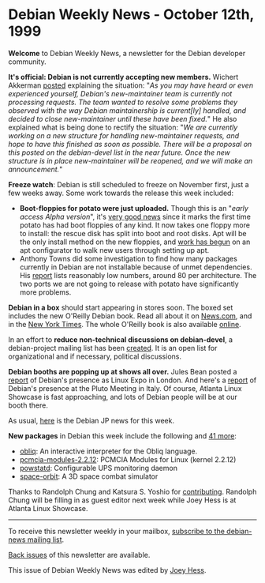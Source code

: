 
Debian Weekly News - October 12th, 1999
=======================================



**Welcome** to Debian Weekly News, a newsletter for the Debian developer
community.





**It's official: Debian is not currently accepting new members.** Wichert
Akkerman
[posted](https://lists.debian.org/debian-devel-announce-9910/msg00003.html)
explaining the situation:
"*As you may have heard or even experienced yourself, Debian's
new-maintainer team is currently not processing requests.
The team wanted to resolve some problems they observed with the way
Debian maintainership is current[ly] handled, and decided to close
new-maintainer until these have been fixed.*" He also explained what is
being done to rectify the situation:
"*We are currently working on a new structure for handling new-maintainer
requests, and hope to have this finished as soon as possible. There will
be a proposal on this posted on the debian-devel list in the near
future.
Once the new structure is in place new-maintainer will be reopened, and
we will make an announcement.*"




**Freeze watch**: Debian is still scheduled to freeze on November first,
just a few weeks away. Some work towards the release this week included:



* **Boot-floppies for potato were just uploaded.** Though this is an
"*early access Alpha version*", it's
[very good
news](https://lists.debian.org/deity-9910/msg00038.html) since it marks the first time potato has had boot floppies of any
kind. It now takes one floppy more to install: the rescue disk has split
into boot and root disks. Apt will be the only install method on the new
floppies, and
[work has
begun](https://lists.debian.org/debian-boot-9910/msg00211.html) on an apt configurator to walk new users through setting up apt.
* Anthony Towns did some investigation to find how many packages currently
in Debian are not installable because of unmet dependencies. His
[report](https://lists.debian.org/debian-devel-9910/msg00446.html) lists reasonably low numbers, around 80 per architecture.
The two ports we are not going to release with potato have significantly
more problems.




**Debian in a box** should start appearing in stores soon. The boxed set
includes the new O'Reilly Debian book. Read all about it on
[News.com](http://news.cnet.com/news/0-1003-200-850000.html), and
in the [New York Times](https://www.debian.org/News/weekly/oldurl?http://www.mercurycenter.com/premium/business/docs/linux12.htm). The whole O'Reilly book is also available
[online](http://www.ora.com/catalog/debian/chapter/).




In an effort to **reduce non-technical discussions on debian-devel**, a
debian-project mailing list has been
[created](https://lists.debian.org/debian-devel-announce-9910/msg00004.html). It is an open list for organizational and if necessary, political discussions.




**Debian booths are popping up at shows all over.**
Jules Bean posted a
[report](https://lists.debian.org/debian-devel-9910/msg00515.html)
of Debian's presence as Linux Expo in London. And here's a
[report](https://lists.debian.org/debian-news-99/msg00039.html) of
Debian's presence at the Pluto Meeting in Italy. Of course, Atlanta Linux
Showcase is fast approaching, and lots of Debian people will be at our booth
there.




As usual,
[here](http://www2.osk.3web.ne.jp/~shishamo/debian/trans/djwn/wn101199.html) is the Debian JP news for this week.




**New packages** in Debian this week include the following and
[41 more](http://master.debian.org/~tausq/newpkgs.html):



* [obliq](https://www.debian.org/Packages/unstable/interpreters/obliq.html): An
interactive interpreter for the Obliq language.
* [pcmcia-modules-2.2.12](https://www.debian.org/Packages/unstable/base/pcmcia-modules-2.2.12.html): PCMCIA Modules for Linux (kernel 2.2.12)
* [powstatd](https://www.debian.org/Packages/unstable/admin/powstatd.html):
Configurable UPS monitoring daemon
* [space-orbit](https://www.debian.org/Packages/unstable/games/space-orbit.html):
A 3D space combat simulator



Thanks to Randolph Chung and Katsura S. Yoshio for
[contributing](https://www.debian.org/News/weekly/contributing). Randolph Chung will be
filling in as guest editor next week while Joey Hess is at Atlanta Linux
Showcase.





---



 To receive this newsletter weekly in your mailbox, [subscribe to the debian-news mailing list](https://lists.debian.org/debian-news/).



[Back issues](https://www.debian.org/News/weekly/) of this newsletter are available.



This issue of Debian Weekly News was edited by [Joey Hess](mailto:dwn@debian.org).




